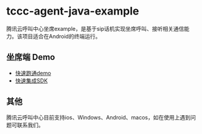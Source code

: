 # tccc-agent-java-example
腾讯云呼叫中心坐席example，是基于sip话机实现坐席呼叫、接听相关通信能力。该项目适合在Android的终端运行。

## 坐席端 Demo
- [快速跑通demo](QuickStartDemo.md)
- [快速集成SDK](QuickStartSDK.md)

## 其他
腾讯云呼叫中心目前支持ios、Windows、Android、macos，如在使用上遇到问题可联系我们。
[](https://qcloudimg.tencent-cloud.cn/raw/a15d144dd69983bfde2bcd41b0b64b75.png)